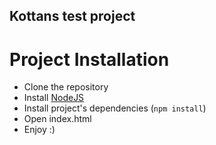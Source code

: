 ## Kottans test project

# Project Installation

* Clone the repository
* Install [NodeJS](http://nodejs.org/)
* Install project's dependencies (`npm install`)
* Open index.html
* Enjoy :)